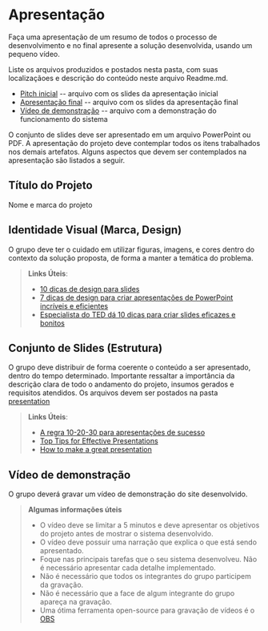 # Apresentação

Faça uma apresentação de um resumo de todos o processo de desenvolvimento e no final apresente a solução desenvolvida, usando um pequeno vídeo.

Liste os arquivos produzidos e postados nesta pasta, com suas localizaçãoes e descrição do conteúdo neste arquivo Readme.md.


* [Pitch inicial](./sample-pitch.pdf) -- arquivo com os slides da apresentação inicial
* [Apresentação final](./sample-presentation.pdf) -- arquivo com os slides da apresentação final
* [Vídeo de demonstração](https://1drv.ms/v/s!AqdfE9Cy71YwkgI7rzItNmh_Q3uM?e=YEafmI) -- arquivo com a demonstração do funcionamento do sistema

O conjunto de slides deve ser apresentado em um arquivo PowerPoint ou PDF. A apresentação do projeto deve contemplar todos os itens trabalhados nos demais artefatos. Alguns aspectos que devem ser contemplados na apresentação são listados a seguir.

## Título do Projeto

Nome e marca do projeto

## Identidade Visual (Marca, Design)

O grupo deve ter o cuidado em utilizar figuras, imagens, e cores dentro do contexto da solução proposta, de forma a manter a temática do problema.

> **Links Úteis**:
> - [10 dicas de design para slides](https://rockcontent.com/blog/design-para-slides/)
> - [7 dicas de design para criar apresentações de PowerPoint incríveis e eficientes](https://www.shutterstock.com/pt/blog/7-dicas-de-design-para-criar-apresentacoes-de-powerpoint-incriveis-e-eficientes)
> - [Especialista do TED dá 10 dicas para criar slides eficazes e bonitos](https://soap.com.br/blog/especialista-do-ted-da-10-dicas-para-criar-slides-eficazes-e-bonitos)

## Conjunto de Slides (Estrutura)

O grupo deve distribuir de forma coerente o conteúdo a ser apresentado, dentro do tempo determinado. Importante ressaltar a importância da descrição clara de todo o andamento do projeto, insumos gerados e requisitos atendidos. Os arquivos devem ser postados na pasta [presentation](../presentation)
 
> **Links Úteis**:
> - [A regra 10-20-30 para apresentações de sucesso](https://revistapegn.globo.com/Noticias/noticia/2014/07/regra-10-20-30-para-apresentacoes-de-sucesso.html)
> - [Top Tips for Effective Presentations](https://www.skillsyouneed.com/present/presentation-tips.html)
> - [How to make a great presentation](https://www.ted.com/playlists/574/how_to_make_a_great_presentation)

## Vídeo de demonstração

O grupo deverá gravar um vídeo de demonstração do site desenvolvido.

> **Algumas informações úteis**
> - O vídeo deve se limitar a 5 minutos e deve apresentar os objetivos do projeto antes de mostrar o sistema desenvolvido.
> - O vídeo deve possuir uma narração que explica o que está sendo apresentado.
> - Foque nas principais tarefas que o seu sistema desenvolveu. Não é necessário apresentar cada detalhe implementado.
> - Não é necessário que todos os integrantes do grupo participem da gravação.
> - Não é necessário que a face de algum integrante do grupo apareça na gravação.
> - Uma ótima ferramenta open-source para gravação de vídeos é o [OBS](https://obsproject.com/pt-br/download)

